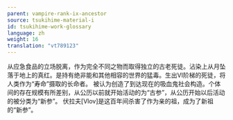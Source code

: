 ```yaml
---
parent: vampire-rank-ix-ancestor
source: tsukihime-material-i
id: tsukihime-work-glossary
language: zh
weight: 16
translation: "vt789123"
---
```


从应急食品的立场脱离，作为完全不同之物而取得独立的古老死徒。沾染上从月坠落于地上的真红。是持有绝非能和其他相容的世界的猛毒。生出Ⅵ阶梯的死徒，将人类作为“寿命”摄取的长命者。
被认为创造了到达现在的吸血鬼社会构造。个体间的存在规模有所差别，从公历以前就开始活动的为“古参”，从公历开始以后活动的被分类为“新参”。
伏拉夫[Vlov]是这百年间杀害了作为亲的祖，成为了新祖的“新参”。
